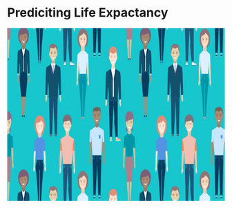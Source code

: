# Prediciting Life Expactancy
<p align="center"> 
   <img width="1000" height="400" alt="Ekran Resmi 2021-06-28 01 15 28" src="https://github.com/ItayG6454/Data-Science-Portfolio/blob/main/photos/life_expectancy.jpg">
</p>
